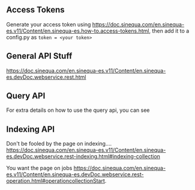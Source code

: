 ## Access Tokens
Generate your access token using https://doc.sinequa.com/en.sinequa-es.v11/Content/en.sinequa-es.how-to.access-tokens.html, then add it to a config.py as `token = <your token>`

## General API Stuff
https://doc.sinequa.com/en.sinequa-es.v11/Content/en.sinequa-es.devDoc.webservice.rest.html

## Query API
For extra details on how to use the query api, you can see

## Indexing API
Don't be fooled by the page on indexing....
https://doc.sinequa.com/en.sinequa-es.v11/Content/en.sinequa-es.devDoc.webservice.rest-indexing.html#indexing-collection

You want the page on jobs https://doc.sinequa.com/en.sinequa-es.v11/Content/en.sinequa-es.devDoc.webservice.rest-operation.html#operationcollectionStart.
